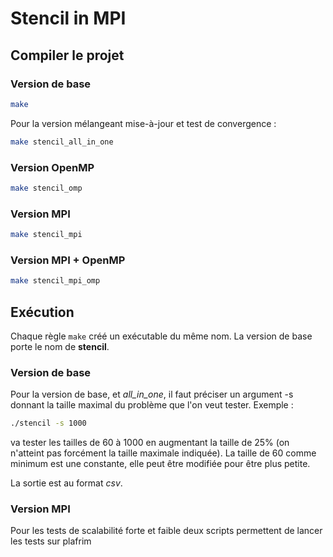 # Stencil in MPI
## Compiler le projet

### Version de base
```sh
make
```

Pour la version mélangeant mise-à-jour et test de convergence :

```sh
make stencil_all_in_one
```
### Version OpenMP

```sh
make stencil_omp
```

### Version MPI

```sh
make stencil_mpi
```

### Version MPI + OpenMP

```sh
make stencil_mpi_omp
```
## Exécution

Chaque règle `make` créé un exécutable du même nom.
La version de base porte le nom de **stencil**.

### Version de base
Pour la version de base, et *all_in_one*, il faut préciser un argument -s donnant la taille maximal du problème que l'on veut tester.
Exemple :

```sh
./stencil -s 1000
```

va tester les tailles de 60 à 1000 en augmentant la taille de 25% (on n'atteint pas forcément la taille maximale indiquée).
La taille de 60 comme minimum est une constante, elle peut être modifiée pour être plus petite.

La sortie est au format *csv*.

### Version MPI

Pour les tests de scalabilité forte et faible deux scripts permettent de lancer les tests sur plafrim

